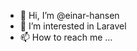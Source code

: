- 👋 Hi, I’m @einar-hansen
- 👀 I’m interested in Laravel
- 📫 How to reach me ...

<!---
einar-hansen/einar-hansen is a ✨ special ✨ repository because its `README.md` (this file) appears on your GitHub profile.
You can click the Preview link to take a look at your changes.
--->
